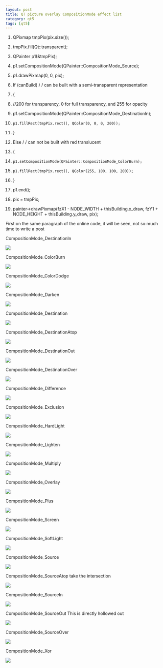 ```yaml
---
layout: post
title: QT picture overlay CompositionMode effect list
category: qt5
tags: [qt5]
---
```

1. QPixmap tmpPix(pix.size());
    

2. tmpPix.fill(Qt::transparent);
    

3. QPainter p1(&tmpPix);
    

4. p1.setCompositionMode(QPainter::CompositionMode_Source);
    

5. p1.drawPixmap(0, 0, pix);
    

6. If (canBuild) / / can be built with a semi-transparent representation
    

7. {
    

8. 	 //200 for transparency, 0 for full transparency, and 255 for opacity
    

9.  p1.setCompositionMode(QPainter::CompositionMode_DestinationIn);
    

10. 	p1.fillRect(tmpPix.rect(), QColor(0, 0, 0, 200));
    

11. }
    

12.  Else / / can not be built with red translucent
    

13. {
    

14. 	p1.setCompositionMode(QPainter::CompositionMode_ColorBurn);
    

15. 	p1.fillRect(tmpPix.rect(), QColor(255, 100, 100, 200));
    

16. }
    

17. p1.end();
    

18. pix = tmpPix;
    

19. painter->drawPixmap(fzX1 - NODE_WIDTH + thisBuilding.x_draw, fzY1 + NODE_HEIGHT + thisBuilding.y_draw, pix);
    
    

First on the same paragraph of the online code, it will be seen, not so much time to write a post

CompositionMode\_DestinationIn

![](/md_blog/public/assets/2021-07-25/d0d1583b1db1c52087c63b09b693b097.png)

CompositionMode\_ColorBurn

![](/md_blog/public/assets/2021-07-25/da7ad9541fe2daf5c858f55ea5cac9bb.png)

CompositionMode\_ColorDodge

![](/md_blog/public/assets/2021-07-25/3d161b2ed2b4d3f6f349241ae6098b93.png)

CompositionMode\_Darken

![](/md_blog/public/assets/2021-07-25/3a3466d48bdb835797a5f444240f0396.png)

CompositionMode\_Destination

![](/md_blog/public/assets/2021-07-25/5cad023c9b6214b16065825dbe815b9a.png)

CompositionMode\_DestinationAtop

![](/md_blog/public/assets/2021-07-25/212addc3bc7e214b31bfaa8261a929aa.png)

CompositionMode\_DestinationOut

![](/md_blog/public/assets/2021-07-25/0eaa67264f600a9a2d5b70925507a001.png)

CompositionMode\_DestinationOver

![](/md_blog/public/assets/2021-07-25/9537ca88f464cb9fdea008ee4e8ad45b.png)

CompositionMode\_Difference

![](/md_blog/public/assets/2021-07-25/3608746bb8fb888b603f032ab09c84d9.png)

CompositionMode\_Exclusion

![](/md_blog/public/assets/2021-07-25/dbf17f2d03fc730cf5e88b85f98b3d56.png)

CompositionMode\_HardLight

![](/md_blog/public/assets/2021-07-25/842842dad4e997410673a5661b82d8a0.png)

CompositionMode\_Lighten

![](/md_blog/public/assets/2021-07-25/7784453aa2db89a8a052e66039bf408a.png)

CompositionMode\_Multiply

![](/md_blog/public/assets/2021-07-25/60844f8ebafbd668f7e5e9135c5ae151.png)

CompositionMode\_Overlay

![](/md_blog/public/assets/2021-07-25/71048778b669f6b8b91ef9b3dd25382e.png)

CompositionMode\_Plus

![](/md_blog/public/assets/2021-07-25/e08b5b7c0a1293810174285c15b61d4b.png)

CompositionMode\_Screen

![](/md_blog/public/assets/2021-07-25/1099a6047848483c2d9e951a524f86d2.png)

CompositionMode\_SoftLight

![](/md_blog/public/assets/2021-07-25/ef9b6217e0fd270456cb95c203f95f86.png)

CompositionMode\_Source

![](/md_blog/public/assets/2021-07-25/1599e2b5ffb363a543c127f09e678963.png)

CompositionMode\_SourceAtop take the intersection

![](/md_blog/public/assets/2021-07-25/bc5819f6e9bef3d4088aca9a72977df1.png)

CompositionMode\_SourceIn 

![](/md_blog/public/assets/2021-07-25/21231d816afce13a184e7d060f918e80.png)

CompositionMode\_SourceOut This is directly hollowed out

![](/md_blog/public/assets/2021-07-25/88a35a772d6a4b0e4ed2e50efe71da0f.png)

CompositionMode\_SourceOver

![](/md_blog/public/assets/2021-07-25/7cae5a9307b43ef6123aff5bb25603bf.png)

CompositionMode\_Xor 

![](/md_blog/public/assets/2021-07-25/7698208aa2c81fe5d502d7aa907dc844.png)

[](http://qtxlsx.debao.me/)